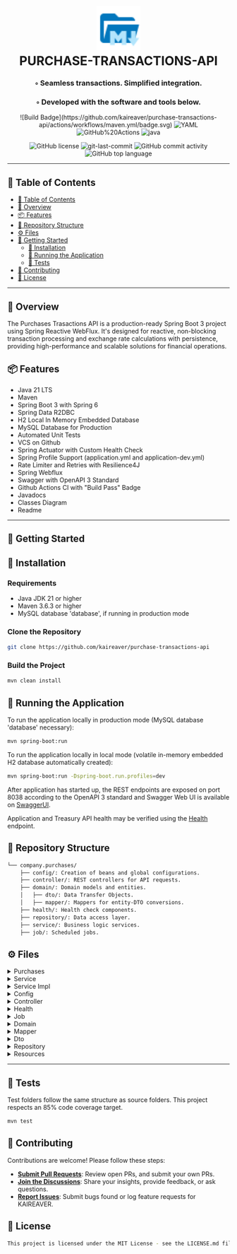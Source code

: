 <div align="center">
<h1 align="center">
<img src="https://raw.githubusercontent.com/PKief/vscode-material-icon-theme/ec559a9f6bfd399b82bb44393651661b08aaf7ba/icons/folder-markdown-open.svg" width="100" />
<br>PURCHASE-TRANSACTIONS-API</h1>
<h3>◦ Seamless transactions. Simplified integration.</h3>
<h3>◦ Developed with the software and tools below.</h3>

<p align="center">
![Build Badge](https://github.com/kaireaver/purchase-transactions-api/actions/workflows/maven.yml/badge.svg)
<img src="https://img.shields.io/badge/YAML-CB171E.svg?style=flat-square&logo=YAML&logoColor=white" alt="YAML" />
<img src="https://img.shields.io/badge/GitHub%20Actions-2088FF.svg?style=flat-square&logo=GitHub-Actions&logoColor=white" alt="GitHub%20Actions" />
<img src="https://img.shields.io/badge/java-%23ED8B00.svg?style=flat-square&logo=openjdk&logoColor=white" alt="java" />
</p>
<img src="https://img.shields.io/github/license/kaireaver/purchase-transactions-api?style=flat-square&color=5D6D7E" alt="GitHub license" />
<img src="https://img.shields.io/github/last-commit/kaireaver/purchase-transactions-api?style=flat-square&color=5D6D7E" alt="git-last-commit" />
<img src="https://img.shields.io/github/commit-activity/m/kaireaver/purchase-transactions-api?style=flat-square&color=5D6D7E" alt="GitHub commit activity" />
<img src="https://img.shields.io/github/languages/top/kaireaver/purchase-transactions-api?style=flat-square&color=5D6D7E" alt="GitHub top language" />
</div>

---

## 📖 Table of Contents
- [📖 Table of Contents](#-table-of-contents)
- [📍 Overview](#-overview)
- [📦 Features](#-features)
- [📂 Repository Structure](#-repository-structure)
- [⚙️ Files](#-files)
- [🚀 Getting Started](#-getting-started)
    - [🔧 Installation](#-installation)
    - [🤖 Running the Application](#-running-the-application)
    - [🧪 Tests](#-tests)
- [🤝 Contributing](#-contributing)
- [📄 License](#-license)

---

## 📍 Overview

The Purchases Trasactions API  is a production-ready Spring Boot 3 project using Spring Reactive WebFlux. It's designed for reactive, non-blocking transaction processing and exchange rate calculations with persistence, providing high-performance and scalable solutions for financial operations.

## 📦 Features

- Java 21 LTS
- Maven
- Spring Boot 3 with Spring 6
- Spring Data R2DBC
- H2 Local In Memory Embedded Database
- MySQL Database for Production
- Automated Unit Tests
- VCS on Github
- Spring Actuator with Custom Health Check 
- Spring Profile Support (application.yml and application-dev.yml)
- Rate Limiter and Retries with Resilience4J
- Spring Webflux
- Swagger with OpenAPI 3 Standard
- Github Actions CI with "Build Pass" Badge
- Javadocs
- Classes Diagram
- Readme
---
## 🚀 Getting Started

## 🔧 Installation

### Requirements

- Java JDK 21 or higher
- Maven 3.6.3 or higher
- MySQL database 'database', if running in production mode

### Clone the Repository

```bash
git clone https://github.com/kaireaver/purchase-transactions-api
```

### Build the Project
```bash
mvn clean install
```

## 🤖 Running the Application
To run the application locally in production mode (MySQL database 'database' necessary):
```bash
mvn spring-boot:run
```
To run the application locally in local mode (volatile in-memory embedded H2 database automatically created):
```bash
mvn spring-boot:run -Dspring-boot.run.profiles=dev
```

After application has started up, the REST endpoints are exposed on port 8038 according to the OpenAPI 3 standard and Swagger Web UI
is available on [SwaggerUI](http://localhost:8038/webjars/swagger-ui/index.html).

Application and Treasury API health may be verified using the [Health](http://localhost:8038/health) endpoint.

## 📂 Repository Structure

```sh
└── company.purchases/
    ├── config/: Creation of beans and global configurations.
    ├── controller/: REST controllers for API requests.
    ├── domain/: Domain models and entities.
    │   ├── dto/: Data Transfer Objects.
    │   ├── mapper/: Mappers for entity-DTO conversions.
    ├── health/: Health check components.
    ├── repository/: Data access layer.
    ├── service/: Business logic services.
    ├── job/: Scheduled jobs.
```

## ⚙️ Files

<details closed><summary>Purchases</summary>

| File                                                                                                                                                    | Summary                                                                                                                                                                                                                                                                                         |
| ---                                                                                                                                                     | ---                                                                                                                                                                                                                                                                                             |
| [PurchasesApplication.java](https://github.com/kaireaver/purchase-transactions-api/blob/main/src/main/java/company/purchases/PurchasesApplication.java) | The code represents the main class of a purchase transactions API. It is a Spring Boot application that enables scheduling and uses WebFlux for reactive web programming. The code also scans for configuration properties and starts the application using the SpringApplication.run() method. |

</details>

<details closed><summary>Service</summary>

| File                                                                                                                                                          | Summary                                                                                                                                                                                                                                                                                                                                                                                                     |
| ---                                                                                                                                                           | ---                                                                                                                                                                                                                                                                                                                                                                                                         |
| [ExchangeRateService.java](https://github.com/kaireaver/purchase-transactions-api/blob/main/src/main/java/company/purchases/service/ExchangeRateService.java) | The code represents an interface called ExchangeRateService in the company.purchases.service package. It has a single method called updateExchangeRates() that is responsible for updating exchange rates.                                                                                                                                                                                                  |
| [TransactionService.java](https://github.com/kaireaver/purchase-transactions-api/blob/main/src/main/java/company/purchases/service/TransactionService.java)   | The code defines an interface called TransactionService, which specifies the core functionalities for managing purchase transactions. These functionalities include retrieving a transaction with a converted amount, retrieving a transaction by its ID, saving a transaction, and finding all transactions. The interface uses reactive programming with Mono and Flux to handle asynchronous operations. |

</details>

<details closed><summary>Service Impl</summary>

| File                                                                                                                                                                               | Summary                                                                                                                                                                                                                                                                                                                                                                                                                                                                                                                                                                                                                                                                                                                                                                                                                                                                                                                                                                                                                                                                                                                                                                                                                                                                                                                                                             |
| ---                                                                                                                                                                                | ---                                                                                                                                                                                                                                                                                                                                                                                                                                                                                                                                                                                                                                                                                                                                                                                                                                                                                                                                                                                                                                                                                                                                                                                                                                                                                                                                                                 |
| [TransactionServiceImpl.java](https://github.com/kaireaver/purchase-transactions-api/blob/main/src/main/java/company/purchases/service/impl/TransactionServiceImpl.java)           | The code is an implementation of the TransactionService interface. It provides methods for retrieving, saving, and converting transactions. The getTransactionWithConvertedAmount method retrieves a transaction by ID and converts its amount to a specified target currency based on exchange rates. The getTransactionById method retrieves a transaction by ID. The save method saves a new transaction and rounds its amount. The findAll method fetches all transactions. The code also includes logging for debugging and error handling.                                                                                                                                                                                                                                                                                                                                                                                                                                                                                                                                                                                                                                                                                                                                                                                                                    |
| [ExchangeRateServiceImpl.java](https://github.com/kaireaver/purchase-transactions-api/blob/main/src/main/java/company/purchases/service/impl/ExchangeRateServiceImpl.java)         | The code is an implementation of the ExchangeRateService interface. It provides a method called "updateExchangeRates" which retrieves the latest exchange rates from an API, saves them to a repository, and handles any errors that occur during the process. The method uses resilience4j libraries to handle circuit breaking, rate limiting, and retrying. The exchange rates are retrieved using a WebClient and are processed asynchronously using reactive programming with Reactor. The method logs the progress and status of the update process.                                                                                                                                                                                                                                                                                                                                                                                                                                                                                                                                                                                                                                                                                                                                                                                                          |
| [ExchangeRateServiceImplTest.java](https://github.com/kaireaver/purchase-transactions-api/blob/main/src/test/java/company/purchases/service/impl/ExchangeRateServiceImplTest.java) | The code is a test class `ExchangeRateServiceImplTest` that contains several test methods for the `ExchangeRateServiceImpl` class. The first test method `retrieveLatestRecordDateAndStartFromNextDayTest` verifies that the `updateExchangeRates` method retrieves the latest record date from the `ExchangeRateRepository` and starts from the next day if records exist.The second test method `startFromTenYearsAgoIfNoRecordsExistTest` verifies that if no records exist, the `updateExchangeRates` method starts from 10 years ago.The third test method `retrieveExchangeRatesFromApiUsingWebClientTest` verifies that the `updateExchangeRates` method retrieves exchange rates from the API using `WebClient`.The fourth test method `test_exchangeRateRepositoryReturnsEmptyMonoTest` verifies that if the `ExchangeRateRepository` returns an empty `Mono`, the `updateExchangeRates` method still executes without errors.The fifth test method `webClientReturnsEmptyMonoTest` verifies that if the `WebClient` returns an empty `Mono`, the `updateExchangeRates` method still executes without errors.The sixth test method `webClientReturnsExchangeRateResponseWithEmptyDataListTest` verifies that if the `WebClient` returns an `ExchangeRateResponse` with an empty data list, the `updateExchangeRates` method still executes without errors. |
| [TransactionServiceImplTest.java](https://github.com/kaireaver/purchase-transactions-api/blob/main/src/test/java/company/purchases/service/impl/TransactionServiceImplTest.java)   | The code includes a test class named TransactionServiceImplTest, which contains several test methods. These test methods validate the functionalities of a TransactionServiceImpl class, which implements a service for handling transactions. The test methods cover different scenarios, such as retrieving a transaction with a converted amount, retrieving a transaction by its ID, saving a transaction, rounding the amount of a transaction, and retrieving all transactions from a repository. The test methods use mocking with the help of Mockito to simulate interactions with the repository and mapper dependencies of the TransactionServiceImpl. They also use StepVerifier to verify the correctness of the results.                                                                                                                                                                                                                                                                                                                                                                                                                                                                                                                                                                                                                              |

</details>

<details closed><summary>Config</summary>

| File                                                                                                                                                                                 | Summary                                                                                                                                                                                                                                                                                                                                                                                                                                                                           |
| ---                                                                                                                                                                                  | ---                                                                                                                                                                                                                                                                                                                                                                                                                                                                               |
| [ModelMapperConfig.java](https://github.com/kaireaver/purchase-transactions-api/blob/main/src/main/java/company/purchases/config/ModelMapperConfig.java)                             | The code in the file `ModelMapperConfig.java` is a configuration class that sets up a `ModelMapper` bean for mapping objects in the `company.purchases` package. The `ModelMapper` bean is created and returned by the `modelMapper()` method, which is annotated with `@Bean`. This class is utilized within the main Java source directory of a project named `purchase-transactions-api`.                                                                                      |
| [RateLimiterConfiguration.java](https://github.com/kaireaver/purchase-transactions-api/blob/main/src/main/java/company/purchases/config/RateLimiterConfiguration.java)               | The code provides the configuration for a rate limiter in a Java application. It imports the necessary dependencies from the Resilience4j library and creates a Spring bean for the RateLimiter class. The RateLimiterConfig object is configured to limit the number of requests to 10 within a period of 1 second, with a timeout duration of 500 milliseconds. The RateLimiterRegistry is used to create and retrieve the rate limiter instance, which is named "rateLimiter". |
| [ExchangeRateWebClientConfig.java](https://github.com/kaireaver/purchase-transactions-api/blob/main/src/main/java/company/purchases/config/ExchangeRateWebClientConfig.java)         | The code defines a configuration class "ExchangeRateWebClientConfig" that creates a WebClient bean. This WebClient is used for making HTTP requests to an API. The configuration sets a buffer size and base URL for the WebClient to use.                                                                                                                                                                                                                                        |
| [ModelMapperConfigTest.java](https://github.com/kaireaver/purchase-transactions-api/blob/main/src/test/java/company/purchases/config/ModelMapperConfigTest.java)                     | The code is a test file for the ModelMapperConfig class in the company.purchases.config package. It checks that the modelMapper() method in the ModelMapperConfig class returns a non-null ModelMapper object.                                                                                                                                                                                                                                                                    |
| [ExchangeRateWebClientConfigTest.java](https://github.com/kaireaver/purchase-transactions-api/blob/main/src/test/java/company/purchases/config/ExchangeRateWebClientConfigTest.java) | The code is a test case for the class `ExchangeRateWebClientConfig` in the `company.purchases.config` package. It sets up the test environment by initializing the required dependencies using MockitoAnnotations. The `webClientBeanShouldNotBeNull` test ensures that the `webClient` bean returned by the `config.webClient()` method is not null.                                                                                                                             |

</details>

<details closed><summary>Controller</summary>

| File                                                                                                                                                                         | Summary                                                                                                                                                                                                                                                                                                                                                                                                                                                                                                                                                                                                                                                                                                                                                                         |
| ---                                                                                                                                                                          | ---                                                                                                                                                                                                                                                                                                                                                                                                                                                                                                                                                                                                                                                                                                                                                                             |
| [TransactionController.java](https://github.com/kaireaver/purchase-transactions-api/blob/main/src/main/java/company/purchases/controller/TransactionController.java)         | The code above represents a TransactionController in a purchases application. It is responsible for handling HTTP requests related to transactions. The functionalities provided by this code include:-Creating a new transaction in the database by using a POST request to the `/transactions` endpoint.-Getting all transactions from the database by using a GET request to the `/transactions` endpoint.-Getting a specific transaction by its ID and currency by using a GET request to the `/transactions/{id}` endpoint. These functionalities are implemented using reactive programming with Mono and Flux from the Reactor library. The code also includes error handling and logging mechanisms. It utilizes Resilience4j's RateLimiter for rate limiting purposes. |
| [TransactionControllerTest.java](https://github.com/kaireaver/purchase-transactions-api/blob/main/src/test/java/company/purchases/controller/TransactionControllerTest.java) | The code represents a unit test suite for the TransactionController class in a purchase transactions API.-The first test, "testGetAllTransactionsSuccessTest," validates that the "getTransactions" method returns all transactions from the database.-The second test, "testGetTransactionByIdAndCurrencySuccessTest," verifies that the "getTransactionByIdAndCurrency" method retrieves a transaction by its ID and currency, or just by its ID if no currency is provided. The tests use Mockito to mock dependencies such as TransactionService and RateLimiter. The ModelMapper class is used for object mapping, and the StepVerifier class allows for easy verification of reactive streams.                                                                            |

</details>

<details closed><summary>Health</summary>

| File                                                                                                                                                                           | Summary                                                                                                                                                                                                                                                                                                                                                                                                                                                                                                                                                              |
| ---                                                                                                                                                                            | ---                                                                                                                                                                                                                                                                                                                                                                                                                                                                                                                                                                  |
| [ExchangeRateClientHealth.java](https://github.com/kaireaver/purchase-transactions-api/blob/main/src/main/java/company/purchases/health/ExchangeRateClientHealth.java)         | The code above is the implementation of a health check for an Exchange Rate Client in a purchases application. It utilizes the Spring Boot Actuator framework to create a ReactiveHealthIndicator. The ExchangeRateClientHealth class makes a GET request to a specific API endpoint and checks the response status. If the status is OK (200), it returns an "up" status indicating the client is healthy. Otherwise, it returns a "down" status with additional details about the response status. The health check is performed asynchronously using a WebClient. |
| [ExchangeRateClientHealthTest.java](https://github.com/kaireaver/purchase-transactions-api/blob/main/src/test/java/company/purchases/health/ExchangeRateClientHealthTest.java) | Exception:                                                                                                                                                                                                                                                                                                                                                                                                                                                                                                                                                           |

</details>

<details closed><summary>Job</summary>

| File                                                                                                                                                      | Summary                                                                                                                                                                                                                                                                                                                                                                                                                                                                                                                                                                                                                                                                                                                                                                                                                                                                                                                     |
| ---                                                                                                                                                       | ---                                                                                                                                                                                                                                                                                                                                                                                                                                                                                                                                                                                                                                                                                                                                                                                                                                                                                                                         |
| [ExchangeRateJob.java](https://github.com/kaireaver/purchase-transactions-api/blob/main/src/main/java/company/purchases/job/ExchangeRateJob.java)         | The code represents a scheduled job that updates exchange rates. It is written in Java and is part of a larger project called "purchase-transactions-api". The job is triggered at a fixed rate (every 60 seconds) and calls the "updateExchangeRates()" method in the ExchangeRateService class to perform the actual update. Logging is used to track the start and completion of the job.                                                                                                                                                                                                                                                                                                                                                                                                                                                                                                                                |
| [ExchangeRateJobTest.java](https://github.com/kaireaver/purchase-transactions-api/blob/main/src/test/java/company/purchases/job/ExchangeRateJobTest.java) | The code is a test suite for the ExchangeRateJob class. It tests the functionality of the updateRates method in three scenarios:1. updateRatesCallsUpdateExchangeRatesTest: This test verifies that when the updateRates method is called, it invokes the updateExchangeRates method of an ExchangeRateService object.2. updateRatesExecutedEvery5SecondsTest: This test ensures that the updateRates method is executed every 5 seconds by using a ScheduledExecutorService. It waits for 5 seconds and then checks that the updateExchangeRates method has been called at least 5 times.3. exchangeRateJobAnnotatedWithComponentTest: This test confirms that the ExchangeRateJob class is annotated with @Component.4. updateRatesThrowsNullPointerExceptionWhenExchangeRateServiceIsNullTest: This test validates that if the ExchangeRateService object is null, the updateRates method throws a NullPointerException. |

</details>

<details closed><summary>Domain</summary>

| File                                                                                                                                                                   | Summary                                                                                                                                                                                                                                                                                                                                                                                                                                                                                                                                                                                                                                                                                                                                                                                                                                                                                                                                                                                                                                                                           |
| ---                                                                                                                                                                    | ---                                                                                                                                                                                                                                                                                                                                                                                                                                                                                                                                                                                                                                                                                                                                                                                                                                                                                                                                                                                                                                                                               |
| [ExchangeRate.java](https://github.com/kaireaver/purchase-transactions-api/blob/main/src/main/java/company/purchases/domain/ExchangeRate.java)                         | The code defines the ExchangeRate class in the purchases.domain package. It represents an exchange rate for a specific currency on a specific date. The class has attributes such as id, currency, rate, and recordDate, which are annotated to map to the corresponding columns in the "exchange_rates" table. The class also includes annotations for validation and Lombok annotations for generating getter/setter methods.                                                                                                                                                                                                                                                                                                                                                                                                                                                                                                                                                                                                                                                   |
| [ExchangeRateResponse.java](https://github.com/kaireaver/purchase-transactions-api/blob/main/src/main/java/company/purchases/domain/ExchangeRateResponse.java)         | The code is a Java class called "ExchangeRateResponse" that represents a response object for exchange rate data. It uses Lombok annotations to generate getter and setter methods as well as a data encapsulation class. The class contains a List of "ExchangeRate" objects, which represents a collection of exchange rate data.                                                                                                                                                                                                                                                                                                                                                                                                                                                                                                                                                                                                                                                                                                                                                |
| [Transaction.java](https://github.com/kaireaver/purchase-transactions-api/blob/main/src/main/java/company/purchases/domain/Transaction.java)                           | The code defines a Java class called Transaction in the package company.purchases.domain. It represents a purchase transaction with properties such as id, description, amount, and record date. The class is annotated with Lombok annotations for automatic generation of getter, setter, and constructors. It also uses Spring Data annotations for defining table and column mappings.                                                                                                                                                                                                                                                                                                                                                                                                                                                                                                                                                                                                                                                                                        |
| [ExchangeRateResponseTest.java](https://github.com/kaireaver/purchase-transactions-api/blob/main/src/test/java/company/purchases/domain/ExchangeRateResponseTest.java) | The code defines a test class for the ExchangeRateResponse class in the company.purchases.domain package. It contains several test methods that verify various functionalities of the ExchangeRateResponse class, such as creating an instance with a list of ExchangeRate objects, accessing and modifying the'data' field, serializing and deserializing the object using JSON, and creating instances with different variations of the'data' field (empty list, null, and list with null values). The test methods use JUnit assertions to validate the expected behavior of the ExchangeRateResponse class.                                                                                                                                                                                                                                                                                                                                                                                                                                                                   |
| [ExchangeRateTest.java](https://github.com/kaireaver/purchase-transactions-api/blob/main/src/test/java/company/purchases/domain/ExchangeRateTest.java)                 | This code defines a unit test class called "ExchangeRateTest" that tests the functionality of the "ExchangeRate" class in the "company.purchases.domain" package. The tests include creating an ExchangeRate object with valid input parameters, updating the ExchangeRate object, converting the ExchangeRate object to JSON format, and verifying that the ExchangeRate object cannot be created with null values.                                                                                                                                                                                                                                                                                                                                                                                                                                                                                                                                                                                                                                                              |
| [TransactionTest.java](https://github.com/kaireaver/purchase-transactions-api/blob/main/src/test/java/company/purchases/domain/TransactionTest.java)                   | This code contains a JUnit test class called TransactionTest. It tests the functionality of the Transaction class in the company.purchases.domain package. The first test, createTransactionWithValidInputValuesTest, checks if a Transaction object can be successfully created with valid input values. It asserts that the object is not null and that the values of its properties match the expected values.The second test, updateTransactionWithValidInputValuesTest, verifies that a Transaction object can be updated with valid input values. It asserts that the updated object's properties match the expected values.The third test, compareTransactionWithSameValuesTest, checks if a Transaction object can be successfully compared to another Transaction object with the same values. It asserts that the properties of both objects match.The fourth test, compareTransactionWithDifferentValuesTest, ensures that a Transaction object cannot be compared to another Transaction object with different values. It asserts that the two objects are not equal. |

</details>

<details closed><summary>Mapper</summary>

| File                                                                                                                                                                    | Summary                                                                                                                                                                                                                                                                                                                                                                                                                                                                                                           |
| ---                                                                                                                                                                     | ---                                                                                                                                                                                                                                                                                                                                                                                                                                                                                                               |
| [TransactionMapper.java](https://github.com/kaireaver/purchase-transactions-api/blob/main/src/main/java/company/purchases/domain/mapper/TransactionMapper.java)         | The code is a Java class called TransactionMapper, located in the directory src/main/java/company/purchases/domain/mapper. It is responsible for mapping between InputTransactionDTO and Transaction objects, as well as between Transaction and OutputTransactionDTO objects. It uses the ModelMapper library for the mapping operations. The class is annotated with Lombok's @RequiredArgsConstructor and Spring's @Component annotations.                                                                     |
| [TransactionMapperTest.java](https://github.com/kaireaver/purchase-transactions-api/blob/main/src/test/java/company/purchases/domain/mapper/TransactionMapperTest.java) | The code above is a JUnit test class for the TransactionMapper class. It tests the "convertToEntity" method, which converts an InputTransactionDTO object into a Transaction object. The test creates an instance of the InputTransactionDTO class, sets its properties, and then calls the convertToEntity method on a TransactionMapper object. It then asserts that the result is not null and that the properties of the converted Transaction object match the properties of the InputTransactionDTO object. |

</details>

<details closed><summary>Dto</summary>

| File                                                                                                                                                                       | Summary                                                                                                                                                                                                                                                                                                                                                                                                                                                                                                                                                                                                                                                                                |
| ---                                                                                                                                                                        | ---                                                                                                                                                                                                                                                                                                                                                                                                                                                                                                                                                                                                                                                                                    |
| [InputTransactionDTO.java](https://github.com/kaireaver/purchase-transactions-api/blob/main/src/main/java/company/purchases/domain/dto/InputTransactionDTO.java)           | The code is a Java class named InputTransactionDTO that belongs to the domain.dto package in the company.purchases.domain package. It represents a data transfer object for input transactions and includes the following fields:-description: a string field limited to a maximum length of 50 characters.-amount: a decimal field that must have a positive value.-recordDate: a LocalDate field representing the date of the transaction.                                                                                                                                                                                                                                           |
| [OutputTransactionDTO.java](https://github.com/kaireaver/purchase-transactions-api/blob/main/src/main/java/company/purchases/domain/dto/OutputTransactionDTO.java)         | The code defines a Java class called OutputTransactionDTO in the package company.purchases.domain.dto. It includes several data fields such as id, description, amount, and recordDate, along with their respective data types. The class also includes annotations for validation and lombok's @Data annotation for automatic generation of getters, setters, equals, and hashCode methods.                                                                                                                                                                                                                                                                                           |
| [OutputTransactionDTOTest.java](https://github.com/kaireaver/purchase-transactions-api/blob/main/src/test/java/company/purchases/domain/dto/OutputTransactionDTOTest.java) | The code is a test class called "OutputTransactionDTOTest" that tests the functionalities of the "OutputTransactionDTO" class in the "company.purchases.domain.dto" package. It contains several test methods that validate the instantiation of the "OutputTransactionDTO" object with valid input values, the correctness of getter methods for all attributes, the ability of setter methods to update attribute values correctly, and the ability to set the "description" attribute to an empty string or a string with 50 characters, as well as setting the "amount" attribute to zero. The tests use JUnit assertions to compare expected attribute values with actual values. |
| [InputTransactionDTOTest.java](https://github.com/kaireaver/purchase-transactions-api/blob/main/src/test/java/company/purchases/domain/dto/InputTransactionDTOTest.java)   | The code above is a test class for the InputTransactionDTO class in the company.purchases.domain.dto package. It tests the creation of an instance of InputTransactionDTO with valid values for all fields and validates that the description, amount, and record date are not null. It also tests the setting of the description field to a string with a length of 50 characters or less, the amount field to a positive BigDecimal value, the description field to an empty string, the description field to a string with a length greater than 50 characters, and the amount field to a BigDecimal value of zero.                                                                 |

</details>

<details closed><summary>Repository</summary>

| File                                                                                                                                                                   | Summary                                                                                                                                                                                                                                                                                                                                                                                                                                                                                                                                                                                                                                 |
| ---                                                                                                                                                                    | ---                                                                                                                                                                                                                                                                                                                                                                                                                                                                                                                                                                                                                                     |
| [TransactionRepository.java](https://github.com/kaireaver/purchase-transactions-api/blob/main/src/main/java/company/purchases/repository/TransactionRepository.java)   | The code represents a Java interface named "TransactionRepository" in the "company.purchases.repository" package. It extends the "ReactiveCrudRepository" interface, which provides basic CRUD (Create, Read, Update, Delete) operations. The repository is responsible for managing "Transaction" entities and is annotated with "@Repository" to indicate that it is a Spring component. The "Transaction" entity is identified by a "Long" ID.                                                                                                                                                                                       |
| [ExchangeRateRepository.java](https://github.com/kaireaver/purchase-transactions-api/blob/main/src/main/java/company/purchases/repository/ExchangeRateRepository.java) | The code provided defines a Java interface called ExchangeRateRepository, which is a repository for managing ExchangeRate objects. It extends the ReactiveCrudRepository interface, which provides generic CRUD operations for reactive data access. The repository includes two query methods: findLatestRecordDate, which retrieves the latest record date from the exchange_rates table, and findByCurrencyAndRecordDateMinusSixMonths, which retrieves the most recent exchange rate for a given currency within the last six months. Both methods return Mono objects, indicating that the results will be emitted asynchronously. |
![Build Badge](https://github.com/kaireaver/purchase-transactions-api/actions/workflows/maven.yml/badge.svg)

When H2 database is not closed correctly, the ID sequence might jump many entries on next object creation, due to an identity cache of up to 32 entries being cached. This jump is to avoid potential collisions.

</details>

<details closed><summary>Resources</summary>

| File                                                                                                         | Summary                                                                                                                                                                                                                                                                                                                                                                                                                                                                                         |
| ---                                                                                                          | ---                                                                                                                                                                                                                                                                                                                                                                                                                                                                                             |
| [banner.txt](https://github.com/kaireaver/purchase-transactions-api/blob/main/src/main/resources/banner.txt) | The code represents the directory structure of a project called "purchase-transactions-api". It includes various folders and files such as ".github", ".mvn", "src", etc. The specific file "src/main/resources/banner.txt" contains ASCII art representing the project's banner.                                                                                                                                                                                                               |
| [schema.sql](https://github.com/kaireaver/purchase-transactions-api/blob/main/src/main/resources/schema.sql) | The code creates three database tables: "exchange_rates", "transactions", and "user". These tables store information related to exchange rates, purchase transactions, and user data respectively. The tables have various columns to store specific information such as dates, currency, description, amounts, usernames, passwords, email addresses, activity status, and roles. This code is typically used in the backend of a purchase transactions API to manage and store relevant data. |

</details>

---
## 🧪 Tests
Test folders follow the same structure as source folders. This project respects an 85% code coverage target.
```bash
mvn test
```

## 🤝 Contributing
Contributions are welcome! Please follow these steps:

- **[Submit Pull Requests](https://github.com/kaireaver/purchase-transactions-api/blob/main/CONTRIBUTING.md)**: Review open PRs, and submit your own PRs.
- **[Join the Discussions](https://github.com/kaireaver/purchase-transactions-api/discussions)**: Share your insights, provide feedback, or ask questions.
- **[Report Issues](https://github.com/kaireaver/purchase-transactions-api/issues)**: Submit bugs found or log feature requests for KAIREAVER.

## 📄 License
```bash
This project is licensed under the MIT License - see the LICENSE.md file for details.
```